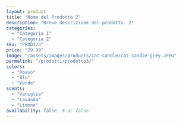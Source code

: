 ```yaml
---
layout: product
title: "Nome del Prodotto 2"
description: "Breve descrizione del prodotto. 2"
categories:
  - "Categoria 1"
  - "Categoria 2"
sku: "PROD123"
price: "29.99"
image: "/assets/images/products/cat-candle/cat-candle-grey.JPEG"
permalink: "/prodotti/prodotto3/"
colors:
  - "Rosso"
  - "Blu"
  - "Verde"
scents:
  - "Vaniglia"
  - "Lavanda"
  - "Limone"
availability: false  # or false
---
```

